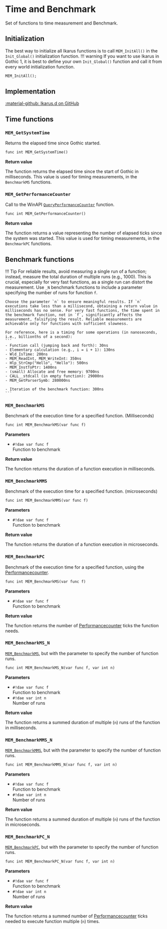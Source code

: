 # Time and Benchmark
Set of functions to time measurement and Benchmark.

## Initialization
The best way to initialize all Ikarus functions is to call `MEM_InitAll()` in the `Init_Global()` initialization function. 
!!! warning
    If you want to use Ikarus in Gothic 1, it is best to define your own `Init_Global()` function and call it from every world initialization function.

```dae
MEM_InitAll();
```

## Implementation
[:material-github: Ikarus.d on GitHub](https://github.com/Lehona/Ikarus/blob/master/Ikarus.d#L4596-L4714)

## Time functions

### `MEM_GetSystemTime`
Returns the elapsed time since Gothic started.
```dae
func int MEM_GetSystemTime()
```
**Return value**

The function returns the elapsed time since the start of Gothic in milliseconds. This value is used for timing measurements, in the `BenchmarkMS` functions.

### `MEM_GetPerformanceCounter`
Call to the WinAPI [`QueryPerformanceCounter`](https://learn.microsoft.com/en-us/windows/win32/api/profileapi/nf-profileapi-queryperformancecounter) function.
```dae
func int MEM_GetPerformanceCounter()
```
**Return value**

The function returns a value representing the number of elapsed ticks since the system was started. This value is used for timing measurements, in the `BenchmarkPC` functions.

## Benchmark functions

!!! Tip
    For reliable results, avoid measuring a single run of a function; instead, measure the total duration of multiple runs (e.g., 1000). This is crucial, especially for very fast functions, as a single run can distort the measurement. Use `_N` benchmark functions to include a parameter specifying the number of runs for function `f`.

    Choose the parameter `n` to ensure meaningful results. If `n` executions take less than a millisecond, obtaining a return value in milliseconds has no sense. For very fast functions, the time spent in the benchmark function, not in `f`, significantly affects the measurement, falsifying the result. Reliable measurements are achievable only for functions with sufficient slowness.

    For reference, here is a timing for some operations (in nanoseconds, i.e., billionths of a second):
    ```
    - Function call (jumping back and forth): 30ns
    - Elementary calculation (e.g., i = i + 1): 130ns
    - Wld_IsTime: 200ns
    - MEM_ReadInt, MEM_WriteInt: 350ns
    - Hlp_StrCmp("Hello", "Hello"): 500ns
    - MEM_InstToPtr: 1400ns
    - (small) Allocate and free memory: 9700ns
    - CALL__stdcall (in empty function): 29000ns
    - MEM_GetParserSymb: 280000ns

    - Iteration of the benchmark function: 300ns
    ```

### `MEM_BenchmarkMS`
Benchmark of the execution time for a specified function. (Milliseconds)
```dae
func int MEM_BenchmarkMS(var func f)
```
**Parameters**

- `#!dae var func f`  
    Function to benchmark

**Return value**

The function returns the duration of a function execution in milliseconds.

### `MEM_BenchmarkMMS`
Benchmark of the execution time for a specified function. (microseconds)
```dae
func int MEM_BenchmarkMMS(var func f)
```
**Parameters**

- `#!dae var func f`  
    Function to benchmark

**Return value**

The function returns the duration of a function execution in microseconds.

### `MEM_BenchmarkPC`
Benchmark of the execution time for a specified function, using the [Performancecounter](#mem_getperformancecounter).
```dae
func int MEM_BenchmarkMS(var func f)
```
**Parameters**

- `#!dae var func f`  
    Function to benchmark

**Return value**

The function returns the number of [Performancecounter](#mem_getperformancecounter) ticks the function needs.

### `MEM_BenchmarkMS_N`
[`MEM_BenchmarkMS`](#mem_benchmarkms), but with the parameter to specify the number of function runs.
```dae
func int MEM_BenchmarkMS_N(var func f, var int n)
```
**Parameters**

- `#!dae var func f`  
    Function to benchmark
- `#!dae var int n`  
    Number of runs

**Return value**

The function returns a summed duration of multiple (`n`) runs of the function in milliseconds.

### `MEM_BenchmarkMMS_N`
[`MEM_BenchmarkMMS`](#mem_benchmarkmms), but with the parameter to specify the number of function runs.
```dae
func int MEM_BenchmarkMMS_N(var func f, var int n)
```
**Parameters**

- `#!dae var func f`  
    Function to benchmark
- `#!dae var int n`  
    Number of runs

**Return value**

The function returns a summed duration of multiple (`n`) runs of the function in microseconds.

### `MEM_BenchmarkPC_N`
[`MEM_BenchmarkPC`](#mem_benchmarkpc), but with the parameter to specify the number of function runs.
```dae
func int MEM_BenchmarkPC_N(var func f, var int n)
```
**Parameters**

- `#!dae var func f`  
    Function to benchmark
- `#!dae var int n`  
    Number of runs

**Return value**

The function returns a summed number of [Performancecounter](#mem_getperformancecounter) ticks needed to execute function multiple (`n`) times.